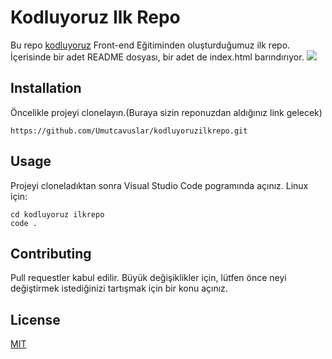 # **Kodluyoruz Ilk Repo**
Bu repo [kodluyoruz](https://www.kodluyoruz.org/) Front-end Eğitiminden oluşturduğumuz ilk repo. İçerisinde bir adet README dosyası, bir adet de index.html barındırıyor.
![](https://user-images.githubusercontent.com/96980553/161624453-6480b408-2f6f-4902-ad9e-bb4852e412c3.png)
## **Installation**
Öncelikle projeyi clonelayın.(Buraya sizin reponuzdan aldığınız link gelecek)

```
https://github.com/Umutcavuslar/kodluyoruzilkrepo.git
```
## **Usage**
Projeyi cloneladıktan sonra Visual Studio Code pogramında açınız.
Linux için:
```
cd kodluyoruz ilkrepo
code .
```
## **Contributing**
Pull requestler kabul edilir. Büyük değişiklikler için, lütfen önce neyi değiştirmek istediğinizi tartışmak için bir konu açınız.
## **License**
[MIT](https://choosealicense.com/licenses/mit/)